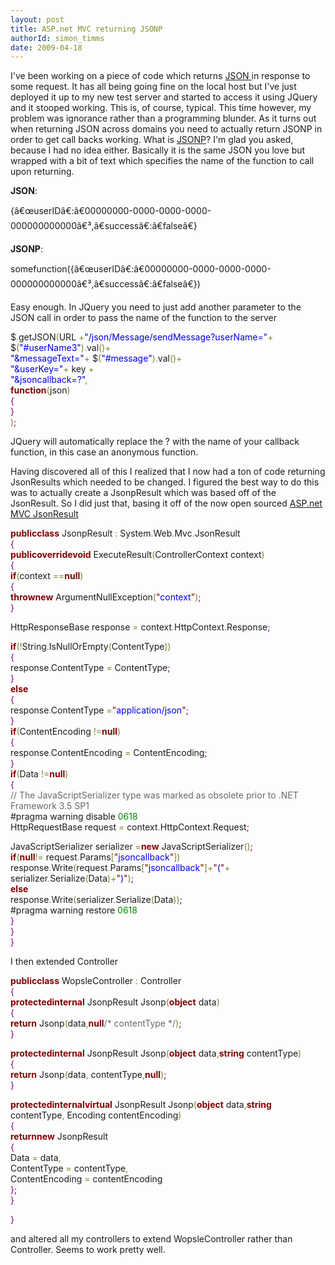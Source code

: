 ```yaml
---
layout: post
title: ASP.net MVC returning JSONP
authorId: simon_timms
date: 2009-04-18
---
```


I've been working on a piece of code which returns [JSON ](http://www.json.org/)in response to some request. It has all being going fine on the local host but I've just deployed it up to my new test server and started to access it using JQuery and it stooped working. This is, of course, typical. This time however, my problem was ignorance rather than a programming blunder. As it turns out when returning JSON across domains you need to actually return JSONP in order to get call backs working. What is [JSONP](http://www.west-wind.com/Weblog/posts/107136.aspx)? I'm glad you asked, because I had no idea either. Basically it is the same JSON you love but wrapped with a bit of text which specifies the name of the function to call upon returning.

<span style="font-weight:bold;">JSON</span>:

{â€œuserIDâ€:â€00000000-0000-0000-0000-000000000000â€³,â€successâ€:â€falseâ€}

<span style="font-weight:bold;">JSONP</span>:

somefunction({â€œuserIDâ€:â€00000000-0000-0000-0000-000000000000â€³,â€successâ€:â€falseâ€})

Easy enough. In JQuery you need to just add another parameter to the JSON call in order to pass the name of the function to the server

$<span style="color:#808030;">.</span>getJSON<span style="color:#808030;">(</span>URL <span style="color:#808030;">+</span><span style="color:#0000e6;">"/json/Message/sendMessage?userName="</span><span style="color:#808030;">+</span> $<span style="color:#808030;">(</span><span style="color:#0000e6;">"#userName3"</span><span style="color:#808030;">)</span><span style="color:#808030;">.</span>val<span style="color:#808030;">(</span><span style="color:#808030;">)</span><span style="color:#808030;">+</span>  
<span style="color:#0000e6;">"&messageText="</span><span style="color:#808030;">+</span> $<span style="color:#808030;">(</span><span style="color:#0000e6;">"#message"</span><span style="color:#808030;">)</span><span style="color:#808030;">.</span>val<span style="color:#808030;">(</span><span style="color:#808030;">)</span><span style="color:#808030;">+</span>  
<span style="color:#0000e6;">"&userKey="</span><span style="color:#808030;">+</span> key <span style="color:#808030;">+</span>  
<span style="color:#0000e6;">"&jsoncallback=?"</span><span style="color:#808030;">,</span>  
<span style="color:#800000;font-weight:bold;">function</span><span style="color:#808030;">(</span>json<span style="color:#808030;">)</span>  
<span style="color:#800080;">{</span>  
<span style="color:#800080;">}</span>  
<span style="color:#808030;">)</span><span style="color:#800080;">;</span>

JQuery will automatically replace the ? with the name of your callback function, in this case an anonymous function.

Having discovered all of this I realized that I now had a ton of code returning JsonResults which needed to be changed. I figured the best way to do this was to actually create a JsonpResult which was based off of the JsonResult. So I did just that, basing it off of the now open sourced [ASP.net MVC JsonResult](http://aspnet.codeplex.com/Wiki/View.aspx?title=MVC)

<span style="color:#800000;font-weight:bold;">public</span><span style="color:#800000;font-weight:bold;">class</span> JsonpResult <span style="color:#808030;">:</span> System<span style="color:#808030;">.</span>Web<span style="color:#808030;">.</span>Mvc<span style="color:#808030;">.</span>JsonResult  
<span style="color:#800080;">{</span>  
<span style="color:#800000;font-weight:bold;">public</span><span style="color:#800000;font-weight:bold;">override</span><span style="color:#800000;font-weight:bold;">void</span> ExecuteResult<span style="color:#808030;">(</span>ControllerContext context<span style="color:#808030;">)</span>  
<span style="color:#800080;">{</span>  
<span style="color:#800000;font-weight:bold;">if</span><span style="color:#808030;">(</span>context <span style="color:#808030;">=</span><span style="color:#808030;">=</span><span style="color:#800000;font-weight:bold;">null</span><span style="color:#808030;">)</span>  
<span style="color:#800080;">{</span>  
<span style="color:#800000;font-weight:bold;">throw</span><span style="color:#800000;font-weight:bold;">new</span> ArgumentNullException<span style="color:#808030;">(</span><span style="color:#800000;">"</span><span style="color:#0000e6;">context</span><span style="color:#800000;">"</span><span style="color:#808030;">)</span><span style="color:#800080;">;</span>  
<span style="color:#800080;">}</span>  
  
 HttpResponseBase response <span style="color:#808030;">=</span> context<span style="color:#808030;">.</span>HttpContext<span style="color:#808030;">.</span>Response<span style="color:#800080;">;</span>  
  
<span style="color:#800000;font-weight:bold;">if</span><span style="color:#808030;">(</span><span style="color:#808030;">!</span>String<span style="color:#808030;">.</span>IsNullOrEmpty<span style="color:#808030;">(</span>ContentType<span style="color:#808030;">)</span><span style="color:#808030;">)</span>  
<span style="color:#800080;">{</span>  
 response<span style="color:#808030;">.</span>ContentType <span style="color:#808030;">=</span> ContentType<span style="color:#800080;">;</span>  
<span style="color:#800080;">}</span>  
<span style="color:#800000;font-weight:bold;">else</span>  
<span style="color:#800080;">{</span>  
 response<span style="color:#808030;">.</span>ContentType <span style="color:#808030;">=</span><span style="color:#800000;">"</span><span style="color:#0000e6;">application/json</span><span style="color:#800000;">"</span><span style="color:#800080;">;</span>  
<span style="color:#800080;">}</span>  
<span style="color:#800000;font-weight:bold;">if</span><span style="color:#808030;">(</span>ContentEncoding <span style="color:#808030;">!</span><span style="color:#808030;">=</span><span style="color:#800000;font-weight:bold;">null</span><span style="color:#808030;">)</span>  
<span style="color:#800080;">{</span>  
 response<span style="color:#808030;">.</span>ContentEncoding <span style="color:#808030;">=</span> ContentEncoding<span style="color:#800080;">;</span>  
<span style="color:#800080;">}</span>  
<span style="color:#800000;font-weight:bold;">if</span><span style="color:#808030;">(</span>Data <span style="color:#808030;">!</span><span style="color:#808030;">=</span><span style="color:#800000;font-weight:bold;">null</span><span style="color:#808030;">)</span>  
<span style="color:#800080;">{</span>  
<span style="color:#696969;">// The JavaScriptSerializer type was marked as obsolete prior to .NET Framework 3.5 SP1</span>  
#pragma warning disable <span style="color:#008c00;">0618</span>  
 HttpRequestBase request <span style="color:#808030;">=</span> context<span style="color:#808030;">.</span>HttpContext<span style="color:#808030;">.</span>Request<span style="color:#800080;">;</span>  
  
 JavaScriptSerializer serializer <span style="color:#808030;">=</span><span style="color:#800000;font-weight:bold;">new</span> JavaScriptSerializer<span style="color:#808030;">(</span><span style="color:#808030;">)</span><span style="color:#800080;">;</span>  
<span style="color:#800000;font-weight:bold;">if</span><span style="color:#808030;">(</span><span style="color:#800000;font-weight:bold;">null</span><span style="color:#808030;">!</span><span style="color:#808030;">=</span> request<span style="color:#808030;">.</span>Params<span style="color:#808030;">[</span><span style="color:#800000;">"</span><span style="color:#0000e6;">jsoncallback</span><span style="color:#800000;">"</span><span style="color:#808030;">]</span><span style="color:#808030;">)</span>  
 response<span style="color:#808030;">.</span>Write<span style="color:#808030;">(</span>request<span style="color:#808030;">.</span>Params<span style="color:#808030;">[</span><span style="color:#800000;">"</span><span style="color:#0000e6;">jsoncallback</span><span style="color:#800000;">"</span><span style="color:#808030;">]</span><span style="color:#808030;">+</span><span style="color:#800000;">"</span><span style="color:#0000e6;">(</span><span style="color:#800000;">"</span><span style="color:#808030;">+</span> serializer<span style="color:#808030;">.</span>Serialize<span style="color:#808030;">(</span>Data<span style="color:#808030;">)</span><span style="color:#808030;">+</span><span style="color:#800000;">"</span><span style="color:#0000e6;">)</span><span style="color:#800000;">"</span><span style="color:#808030;">)</span><span style="color:#800080;">;</span>  
<span style="color:#800000;font-weight:bold;">else</span>  
 response<span style="color:#808030;">.</span>Write<span style="color:#808030;">(</span>serializer<span style="color:#808030;">.</span>Serialize<span style="color:#808030;">(</span>Data<span style="color:#808030;">)</span><span style="color:#808030;">)</span><span style="color:#800080;">;</span>  
#pragma warning restore <span style="color:#008c00;">0618</span>  
<span style="color:#800080;">}</span>  
<span style="color:#800080;">}</span>  
<span style="color:#800080;">}</span>

I then extended Controller

<span style="color:#800000;font-weight:bold;">public</span><span style="color:#800000;font-weight:bold;">class</span> WopsleController <span style="color:#808030;">:</span> Controller  
<span style="color:#800080;">{</span>  
<span style="color:#800000;font-weight:bold;">protected</span><span style="color:#800000;font-weight:bold;">internal</span> JsonpResult Jsonp<span style="color:#808030;">(</span><span style="color:#800000;font-weight:bold;">object</span> data<span style="color:#808030;">)</span>  
<span style="color:#800080;">{</span>  
<span style="color:#800000;font-weight:bold;">return</span> Jsonp<span style="color:#808030;">(</span>data<span style="color:#808030;">,</span><span style="color:#800000;font-weight:bold;">null</span><span style="color:#696969;">/* contentType */</span><span style="color:#808030;">)</span><span style="color:#800080;">;</span>  
<span style="color:#800080;">}</span>  
  
<span style="color:#800000;font-weight:bold;">protected</span><span style="color:#800000;font-weight:bold;">internal</span> JsonpResult Jsonp<span style="color:#808030;">(</span><span style="color:#800000;font-weight:bold;">object</span> data<span style="color:#808030;">,</span><span style="color:#800000;font-weight:bold;">string</span> contentType<span style="color:#808030;">)</span>  
<span style="color:#800080;">{</span>  
<span style="color:#800000;font-weight:bold;">return</span> Jsonp<span style="color:#808030;">(</span>data<span style="color:#808030;">,</span> contentType<span style="color:#808030;">,</span><span style="color:#800000;font-weight:bold;">null</span><span style="color:#808030;">)</span><span style="color:#800080;">;</span>  
<span style="color:#800080;">}</span>  
  
<span style="color:#800000;font-weight:bold;">protected</span><span style="color:#800000;font-weight:bold;">internal</span><span style="color:#800000;font-weight:bold;">virtual</span> JsonpResult Jsonp<span style="color:#808030;">(</span><span style="color:#800000;font-weight:bold;">object</span> data<span style="color:#808030;">,</span><span style="color:#800000;font-weight:bold;">string</span> contentType<span style="color:#808030;">,</span> Encoding contentEncoding<span style="color:#808030;">)</span>  
<span style="color:#800080;">{</span>  
<span style="color:#800000;font-weight:bold;">return</span><span style="color:#800000;font-weight:bold;">new</span> JsonpResult  
<span style="color:#800080;">{</span>  
 Data <span style="color:#808030;">=</span> data<span style="color:#808030;">,</span>  
 ContentType <span style="color:#808030;">=</span> contentType<span style="color:#808030;">,</span>  
 ContentEncoding <span style="color:#808030;">=</span> contentEncoding  
<span style="color:#800080;">}</span><span style="color:#800080;">;</span>  
<span style="color:#800080;">}</span>  
  
<span style="color:#800080;">}</span>

and altered all my controllers to extend WopsleController rather than Controller. Seems to work pretty well.



